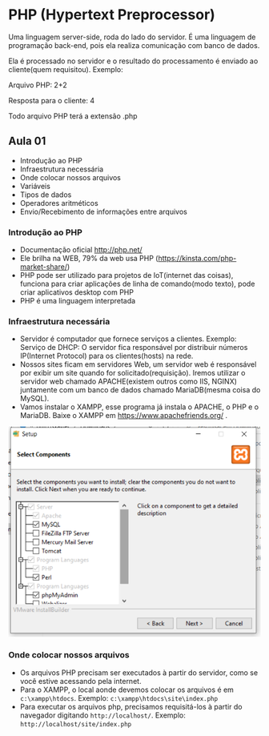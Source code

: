 # PHP (Hypertext Preprocessor)
Uma linguagem server-side, roda do lado do servidor. É uma linguagem de programação back-end, pois ela realiza comunicação com banco de dados. 

Ela é processado no servidor e o resultado do processamento é enviado ao cliente(quem requisitou). Exemplo:

Arquivo PHP: 2+2

Resposta para o cliente: 4

Todo arquivo PHP terá a extensão .php

## Aula 01
 - Introdução ao PHP
 - Infraestrutura necessária
 - Onde colocar nossos arquivos
 - Variáveis
 - Tipos de dados
 - Operadores aritméticos
 - Envio/Recebimento de informações entre arquivos

### Introdução ao PHP
- Documentação oficial http://php.net/
- Ele brilha na WEB, 79% da web usa PHP (https://kinsta.com/php-market-share/)
- PHP pode ser utilizado para projetos de IoT(internet das coisas), funciona para criar aplicações de linha de comando(modo texto), pode criar aplicativos desktop com PHP
- PHP é uma linguagem interpretada

### Infraestrutura necessária
- Servidor é computador que fornece serviços a clientes. Exemplo: Serviço de DHCP: O servidor fica responsável por distribuir números IP(Internet Protocol) para os clientes(hosts) na rede.
- Nossos sites ficam em servidores Web, um servidor web é responsável por exibir um site quando for solicitado(requisição). Iremos utilizar o servidor web chamado APACHE(existem outros como IIS, NGINX) juntamente com um banco de dados chamado MariaDB(mesma coisa do MySQL). 
- Vamos instalar o XAMPP, esse programa já instala o APACHE, o PHP e o MariaDB. Baixe o XAMPP em https://www.apachefriends.org/ . 

![](xampp.PNG)

### Onde colocar nossos arquivos
- Os arquivos PHP precisam ser executados à partir do servidor, como se você estive acessando pela internet.
- Para o XAMPP, o local aonde devemos colocar os arquivos é em `c:\xampp\htdocs`. Exemplo: `c:\xampp\htdocs\site\index.php`
- Para executar os arquivos php, precisamos requisitá-los à partir do navegador digitando `http://localhost/`. Exemplo: `http://localhost/site/index.php`